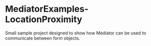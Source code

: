 # MediatorExamples-LocationProximity

Small sample project designed to show how Mediator can be used to communicate between form objects.
